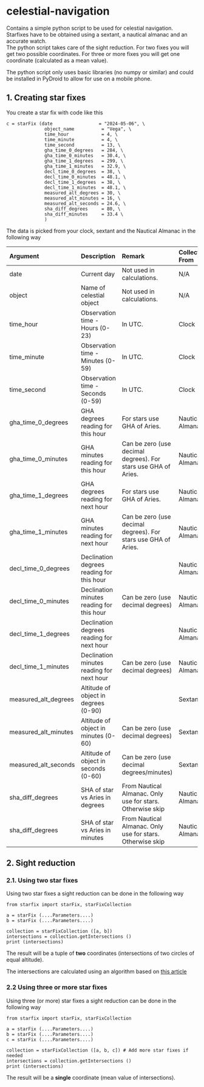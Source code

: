# celestial-navigation
Contains a simple python script to be used for celestial navigation. <br>
Starfixes have to be obtained using a sextant, a nautical almanac and an accurate watch. <br>
The python script takes care of the sight reduction. For two fixes you will get two possible coordinates. For three or more fixes you will get one coordinate (calculated as a mean value). 

The python script only uses basic libraries (no numpy or similar) and could be installed in PyDroid to allow for use on a mobile phone. 

## 1. Creating star fixes

You create a star fix with code like this

    c = starFix (date                 = "2024-05-06", \
                  object_name          = "Vega", \
                  time_hour            = 4, \
                  time_minute          = 4, \
                  time_second          = 13, \
                  gha_time_0_degrees   = 284, \
                  gha_time_0_minutes   = 30.4, \
                  gha_time_1_degrees   = 299, \
                  gha_time_1_minutes   = 32.9, \
                  decl_time_0_degrees  = 38, \
                  decl_time_0_minutes  = 48.1, \
                  decl_time_1_degrees  = 38, \
                  decl_time_1_minutes  = 48.1, \
                  measured_alt_degrees = 30, \
                  measured_alt_minutes = 16, \
                  measured_alt_seconds = 24.6, \
                  sha_diff_degrees     = 80, \
                  sha_diff_minutes     = 33.4 \
                  )
                  
The data is picked from your clock, sextant and the Nautical Almanac in the following way

| Argument             | Description                               | Remark                                                         | Collected From | 
| :-------------       | :-------------                            | :-------------                                                 | :------------- |
| date                 | Current day                               | Not used in calculations.                                      | N/A |
| object               | Name of celestial object                  | Not used in calculations.                                      | N/A |
| time_hour            | Observation time - Hours (0-23)           | In UTC.                                                        | Clock |
| time_minute          | Observation time - Minutes (0-59)         | In UTC.                                                        | Clock |
| time_second          | Observation time - Seconds (0-59)         | In UTC.                                                        | Clock | 
| gha_time_0_degrees   | GHA degrees reading for this hour         | For stars use GHA of Aries.                                    | Nautical Almanac |
| gha_time_0_minutes   | GHA minutes reading for this hour         | Can be zero (use decimal degrees). For stars use GHA of Aries. | Nautical Almanac |
| gha_time_1_degrees   | GHA degrees reading for next hour         | For stars use GHA of Aries.                                    | Nautical Almanac |
| gha_time_1_minutes   | GHA minutes reading for next hour         | Can be zero (use decimal degrees). For stars use GHA of Aries. | Nautical Almanac |
| decl_time_0_degrees  | Declination degrees reading for this hour |                                                                | Nautical Almanac |
| decl_time_0_minutes  | Declination minutes reading for this hour | Can be zero (use decimal degrees)                              | Nautical Almanac |  
| decl_time_1_degrees  | Declination degrees reading for next hour |                                                                | Nautical Almanac |
| decl_time_1_minutes  | Declination minutes reading for next hour | Can be zero (use decimal degrees)                              | Nautical Almanac |
| measured_alt_degrees | Altitude of object in degrees (0-90)      |                                                                | Sextant |
| measured_alt_minutes | Altitude of object in minutes (0-60)      | Can be zero (use decimal degrees)                              | Sextant |
| measured_alt_seconds | Altitude of object in seconds (0-60)      | Can be zero (use decimal degrees/minutes)                      | Sextant |
| sha_diff_degrees     | SHA of star vs Aries in degrees           | From Nautical Almanac. Only use for stars. Otherwise skip      | Nautical Almanac |
| sha_diff_degrees     | SHA of star vs Aries in minutes           | From Nautical Almanac. Only use for stars. Otherwise skip      | Nautical Almanac |

## 2. Sight reduction

### 2.1. Using two star fixes

Using two star fixes a sight reduction can be done in the following way 

    from starfix import starFix, starFixCollection
	
    a = starFix (....Parameters....)
    b = starFix (....Parameters....)
    
    collection = starFixCollection ([a, b])
    intersections = collection.getIntersections ()
    print (intersections)
    
The result will be a tuple of **two** coordinates (intersections of two circles of equal altitude). 

The intersections are calculated using an algorithm based on [this article](https://math.stackexchange.com/questions/4510171/how-to-find-the-intersection-of-two-circles-on-a-sphere)

### 2.2 Using three or more star fixes

Using three (or more) star fixes a sight reduction can be done in the following way 

    from starfix import starFix, starFixCollection
	
    a = starFix (....Parameters....)
    b = starFix (....Parameters....)
    c = starFix (....Parameters....)
    
    collection = starFixCollection ([a, b, c]) # Add more star fixes if needed
    intersections = collection.getIntersections ()
    print (intersections)
    
The result will be a **single** coordinate (mean value of intersections). 

